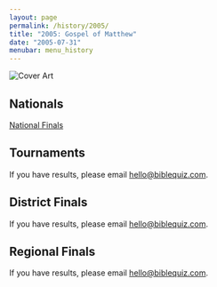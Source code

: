 ```yaml
---
layout: page
permalink: /history/2005/
title: "2005: Gospel of Matthew"
date: "2005-07-31"
menubar: menu_history
---
```


<img src="{% link assets/scripture-portions/2005.jpg %}" alt="Cover Art" style="max-height:400px" />

## Nationals
<a href="{% link _pages/history/2005/nationals.md %}" class="button is-primary">National Finals</a>

## Tournaments
If you have results, please email [hello@biblequiz.com](mailto:hello@biblequiz.com).

## District Finals
If you have results, please email [hello@biblequiz.com](mailto:hello@biblequiz.com).

## Regional Finals
If you have results, please email [hello@biblequiz.com](mailto:hello@biblequiz.com).
